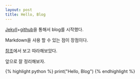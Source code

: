 ```yaml
---
layout: post
title: Hello, Blog
---
```


[Jekyll]+[github]을 통해서 blog를 시작했다.

Markdown을 사용 할 수 있는 점이 장점이다.

[참조]에서 보고 따라해보았다.

앞으로 잘 정리해보자.

{% highlight python %}
print("Hello, Blog")
{% endhighlight %}

[Jekyll]: https://jekyllrb-ko.github.io/
[참조]: http://blog.saltfactory.net/jekyll/upgrade-github-pages-dependency-versions.html
[github]: https://github.com